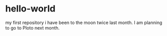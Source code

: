 # hello-world
my first repository
i have been to the moon twice last month. 
I am planning to go to Ploto next month.

